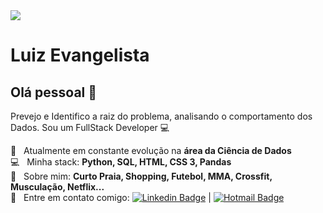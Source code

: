 <img width="auto" src="//github.com/carlosfab/template_portfolio/blob/master/banner.png">


# Luiz Evangelista

## Olá pessoal 👋
Prevejo e Identifico a raiz do problema, analisando o comportamento dos Dados.
Sou um FullStack Developer :computer:

 :rocket:  &nbsp; Atualmente em constante evolução na **área da Ciência de Dados**
 <br/> :computer: &nbsp; Minha stack: **Python, SQL, HTML, CSS 3, Pandas**
 <br/> 💬  &nbsp; Sobre mim: **Curto Praia, Shopping, Futebol, MMA, Crossfit, Musculação, Netflix...**
 <br/> :email: &nbsp; Entre em contato comigo: [![Linkedin Badge](https://img.shields.io/badge/-LuizEvangelista-blue?style=flat-square&logo=Linkedin&logoColor=white&link=https://www.linkedin.com/in/devluizevans/)](https://www.linkedin.com/in/devluizevans/) 
| 
[![Hotmail Badge](https://img.shields.io/badge/-dev_luizevans@outlook.com-c14438?style=flat-square&logo=Hotmail&logoColor=Blue&link=mailto:dev_luizevans@outlook.com)](mailto:dev_luizevans@outlook.com)
